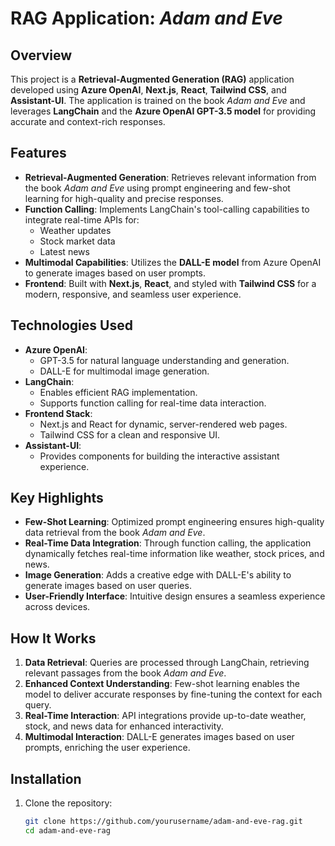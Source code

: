 # RAG Application: *Adam and Eve*

## Overview
This project is a **Retrieval-Augmented Generation (RAG)** application developed using **Azure OpenAI**, **Next.js**, **React**, **Tailwind CSS**, and **Assistant-UI**. The application is trained on the book *Adam and Eve* and leverages **LangChain** and the **Azure OpenAI GPT-3.5 model** for providing accurate and context-rich responses. 

## Features
- **Retrieval-Augmented Generation**: Retrieves relevant information from the book *Adam and Eve* using prompt engineering and few-shot learning for high-quality and precise responses.
- **Function Calling**: Implements LangChain's tool-calling capabilities to integrate real-time APIs for:
  - Weather updates
  - Stock market data
  - Latest news
- **Multimodal Capabilities**: Utilizes the **DALL-E model** from Azure OpenAI to generate images based on user prompts.
- **Frontend**: Built with **Next.js**, **React**, and styled with **Tailwind CSS** for a modern, responsive, and seamless user experience.

## Technologies Used
- **Azure OpenAI**:
  - GPT-3.5 for natural language understanding and generation.
  - DALL-E for multimodal image generation.
- **LangChain**:
  - Enables efficient RAG implementation.
  - Supports function calling for real-time data interaction.
- **Frontend Stack**:
  - Next.js and React for dynamic, server-rendered web pages.
  - Tailwind CSS for a clean and responsive UI.
- **Assistant-UI**:
  - Provides components for building the interactive assistant experience.

## Key Highlights
- **Few-Shot Learning**: Optimized prompt engineering ensures high-quality data retrieval from the book *Adam and Eve*.
- **Real-Time Data Integration**: Through function calling, the application dynamically fetches real-time information like weather, stock prices, and news.
- **Image Generation**: Adds a creative edge with DALL-E's ability to generate images based on user queries.
- **User-Friendly Interface**: Intuitive design ensures a seamless experience across devices.

## How It Works
1. **Data Retrieval**: Queries are processed through LangChain, retrieving relevant passages from the book *Adam and Eve*.
2. **Enhanced Context Understanding**: Few-shot learning enables the model to deliver accurate responses by fine-tuning the context for each query.
3. **Real-Time Interaction**: API integrations provide up-to-date weather, stock, and news data for enhanced interactivity.
4. **Multimodal Interaction**: DALL-E generates images based on user prompts, enriching the user experience.

## Installation
1. Clone the repository:
   ```bash
   git clone https://github.com/yourusername/adam-and-eve-rag.git
   cd adam-and-eve-rag

